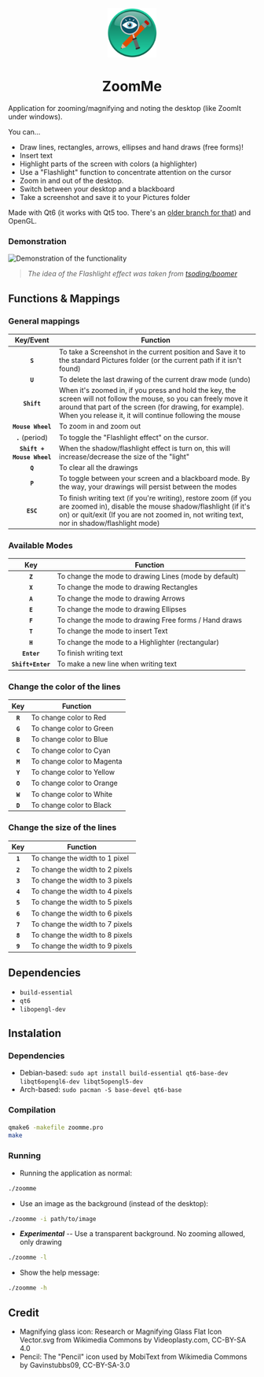 <div align="center">
  <img src="./resources/Icon.png" height="100" />
  <h1>ZoomMe</h1>
</div>

Application for zooming/magnifying and noting the desktop (like ZoomIt under windows).

You can...
- Draw lines, rectangles, arrows, ellipses and hand draws (free forms)!
- Insert text
- Highlight parts of the screen with colors (a highlighter)
- Use a "Flashlight" function to concentrate attention on the cursor
- Zoom in and out of the desktop.
- Switch between your desktop and a blackboard
- Take a screenshot and save it to your Pictures folder

Made with Qt6 (it works with Qt5 too. There's an [older branch for that](https://github.com/Ezee1015/zoomme/tree/Qt5)) and OpenGL.

### Demonstration
![Demonstration of the functionality](resources/demonstration.gif)

> *The idea of the Flashlight effect was taken from [tsoding/boomer](https://github.com/tsoding/boomer)*

## Functions & Mappings

### General mappings
|         Key/Event         | Function                                                                                                                                                                                                                                 |
|:-------------------------:|------------------------------------------------------------------------------------------------------------------------------------------------------------------------------------------------------------------------------------------|
|          **`S`**          | To take a Screenshot in the current position and Save it to the standard Pictures folder (or the current path if it isn't found)                                                                                                         |
|          **`U`**          | To delete the last drawing of the current draw mode (undo)                                                                                                                                                                               |
|        **`Shift`**        | When it's zoomed in, if you press and hold the key, the screen will not follow the mouse, so you can freely move it around that part of the screen (for drawing, for example). When you release it, it will continue following the mouse |
|     **`Mouse Wheel`**     | To zoom in and zoom out                                                                                                                                                                                                                  |
|      **`.`** (period)     | To toggle the "Flashlight effect" on the cursor.                                                                                                                                                                                         |
| **`Shift + Mouse Wheel`** | When the shadow/flashlight effect is turn on, this will increase/decrease the size of the "light"                                                                                                                                        |
|          **`Q`**          | To clear all the drawings                                                                                                                                                                                                                |
|          **`P`**          | To toggle between your screen and a blackboard mode. By the way, your drawings will persist between the modes                                                                                                                            |
|         **`ESC`**         | To finish writing text (if you're writing), restore zoom (if you are zoomed in), disable the mouse shadow/flashlight (if it's on) or quit/exit (If you are not zoomed in, not writing text, nor in shadow/flashlight mode)               |

### Available Modes
|        Key        | Function                                              |
|:-----------------:|-------------------------------------------------------|
|      **`Z`**      | To change the mode to drawing Lines (mode by default) |
|      **`X`**      | To change the mode to drawing Rectangles              |
|      **`A`**      | To change the mode to drawing Arrows                  |
|      **`E`**      | To change the mode to drawing Ellipses                |
|      **`F`**      | To change the mode to drawing Free forms / Hand draws |
|      **`T`**      | To change the mode to insert Text                     |
|      **`H`**      | To change the mode to a Highlighter (rectangular)     |
|    **`Enter`**    | To finish writing text                                |
| **`Shift+Enter`** | To make a new line when writing text                  |

### Change the color of the lines

|   Key   | Function                   |
|:-------:|----------------------------|
| **`R`** | To change color to Red     |
| **`G`** | To change color to Green   |
| **`B`** | To change color to Blue    |
| **`C`** | To change color to Cyan    |
| **`M`** | To change color to Magenta |
| **`Y`** | To change color to Yellow  |
| **`O`** | To change color to Orange  |
| **`W`** | To change color to White   |
| **`D`** | To change color to Black   |

### Change the size of the lines
|   Key   | Function                        |
|:-------:|---------------------------------|
| **`1`** | To change the width to 1 pixel  |
| **`2`** | To change the width to 2 pixels |
| **`3`** | To change the width to 3 pixels |
| **`4`** | To change the width to 4 pixels |
| **`5`** | To change the width to 5 pixels |
| **`6`** | To change the width to 6 pixels |
| **`7`** | To change the width to 7 pixels |
| **`8`** | To change the width to 8 pixels |
| **`9`** | To change the width to 9 pixels |

## Dependencies
- `build-essential`
- `qt6`
- `libopengl-dev`

## Instalation

### Dependencies
- Debian-based: `sudo apt install build-essential qt6-base-dev libqt6opengl6-dev libqt5opengl5-dev`
- Arch-based: `sudo pacman -S base-devel qt6-base`

### Compilation
```bash
qmake6 -makefile zoomme.pro
make
```

### Running
- Running the application as normal:
```bash
./zoomme
```

- Use an image as the background (instead of the desktop):
```bash
./zoomme -i path/to/image
```

- ***Experimental*** -- Use a transparent background. No zooming allowed, only drawing
```bash
./zoomme -l
```

- Show the help message:
```bash
./zoomme -h
```

## Credit
- Magnifying glass icon: Research or Magnifying Glass Flat Icon Vector.svg from Wikimedia Commons by Videoplasty.com, CC-BY-SA 4.0
- Pencil: The "Pencil" icon used by MobiText from Wikimedia Commons by Gavinstubbs09, CC-BY-SA-3.0
